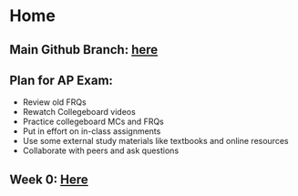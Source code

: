 # Home

## Main Github Branch: [here](https://github.com/amanj31/Aman-T3-indiv/tree/main)

## Plan for AP Exam:
* Review old FRQs
* Rewatch Collegeboard videos
* Practice collegeboard MCs and FRQs
* Put in effort on in-class assignments
* Use some external study materials like textbooks and online resources
* Collaborate with peers and ask questions

## Week 0: [Here](https://amanj31.github.io/Aman-T3-indiv/week0)

